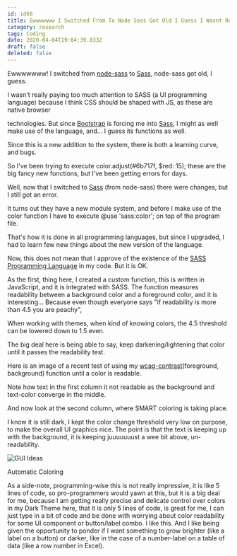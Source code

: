 ```yaml
---
id: id68
title: Ewwwwwww I Switched From To Node Sass Got Old I Guess I Wasnt Really Paying Too Much Attention To Sass A Ui Programming L...
category: research
tags: Coding
date: 2020-04-04T19:04:39.833Z
draft: false
deleted: false
---
```


Ewwwwwww! I switched from [node-sass][1] to [Sass][2], node-sass got old, I guess.

I wasn't really paying too much attention to SASS (a UI programming language) because I think CSS should be shaped with JS, as these are native browser

technologies. But since [Bootstrap][3] is forcing me into [Sass][4], I might as well make use of the language, and... I guess its functions as well.

Since this is a new addition to the system, there is both a learning curve, and bugs.

So I've been trying to execute color.adjust(#6b717f, $red: 15); these are the big fancy new functions, but I've been getting errors for days.

Well, now that I switched to [Sass][5] (from node-sass) there were changes, but I still got an error.

It turns out they have a new module system, and before I make use of the color function I have to execute @use 'sass:color'; on top of the program file.

That's how it is done in all programming languages, but since I upgraded, I had to learn few new things about the new version of the language.

Now, this does not mean that I approve of the existence of the [SASS Programming Language][6] in my code. But it is OK.

As the first, thing here, I created a custom function, this is written in JavaScript, and it is integrated with SASS. The function measures readability between a background color and a foreground color, and it is interesting... Because even though everyone says "if readability is more than 4.5 you are peachy",

When working with themes, when kind of knowing colors, the 4.5 threshold can be lowered down to 1.5 even.

The big deal here is being able to say, keep darkening/lightening that color until it passes the readability test.

Here is an image of a recent test of using my [wcag-contrast][7](foreground, background) function until a color is readable.

Note how text in the first column it not readable as the background and text-color converge in the middle.

And now look at the second column, where SMART coloring is taking place.

I know it is still dark, I kept the color change threshold very low on purpose, to make the overall UI graphics nice. The point is that the text is keeping up with the background, it is keeping juuuuuuust a wee bit above, un-readability.

![GUI Ideas](research/smart-color.png)

Automatic Coloring

As a side-note, programming-wise this is not really impressive, it is like 5 lines of code, so pro-programmers would yawn at this, but it is a big deal for me, because I am getting really precise and delicate control over colors in my Dark Theme here, that it is only 5 lines of code, is great for me, I can just type in a bit of code and be done with worrying about color readability for some UI component or button/label combo. I like this. And I like being given the opportunity to ponder if I want something to grow brighter (like a label on a button) or darker, like in the case of a number-label on a table of data (like a row number in Excel).

[1]: https://github.com/sass/node-sass
[2]: https://sass-lang.com
[3]: https://getbootstrap.com/
[4]: https://sass-lang.com
[5]: https://sass-lang.com
[6]: https://sass-lang.com/documentation/at-rules/control/if
[7]: https://www.w3.org/TR/WCAG20-TECHS/G18.html